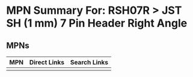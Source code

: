 



# MPN Summary For: RSH07R > JST SH (1 mm) 7 Pin Header Right Angle

## MPNs
  

|MPN|Direct Links|Search Links|
| :--- | :--- | :--- |
||||
